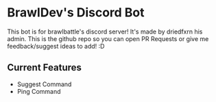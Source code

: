 # BrawlDev's Discord Bot

This bot is for brawlbattle's discord server! It's made by driedfxrn his admin. This is the github repo so you can open PR Requests or give me feedback/suggest ideas to add! :D

## Current Features 

- Suggest Command
- Ping Command

